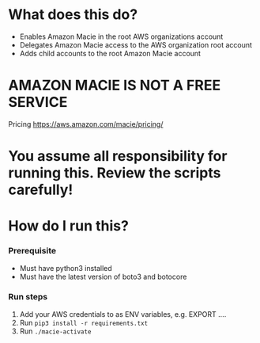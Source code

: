 # What does this do?
- Enables Amazon Macie in the root AWS organizations account
- Delegates Amazon Macie access to the AWS organization root account
- Adds child accounts to the root Amazon Macie account

# AMAZON MACIE IS NOT A FREE SERVICE
Pricing https://aws.amazon.com/macie/pricing/
# You assume all responsibility for running this. Review the scripts carefully!


# How do I run this?
### Prerequisite
- Must have python3 installed
- Must have the latest version of boto3 and botocore

### Run steps
1. Add your AWS credentials to as ENV variables, e.g. EXPORT ....
2. Run `pip3 install -r requirements.txt`
3. Run `./macie-activate`